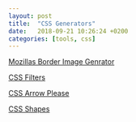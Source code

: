 ```yaml
---
layout: post
title:  "CSS Generators"
date:   2018-09-21 10:26:24 +0200
categories: [tools, css]
---
```


[Mozillas Border Image Genrator][Mozillas Border Image Genrator]

[CSS Filters][CSS Filters]

[CSS Arrow Please][CSS Arrow Please]

[CSS Shapes][CSS Shapes]

[Mozillas Border Image Genrator]: https://developer.mozilla.org/de/docs/Web/CSS/CSS_Background_and_Borders/Border-image_generator
[CSS Filters]:   http://html5-demos.appspot.com/static/css/filters/index.html
[CSS Arrow Please]:http://cssarrowplease.com/
[CSS Shapes]:https://css-tricks.com/examples/ShapesOfCSS/
